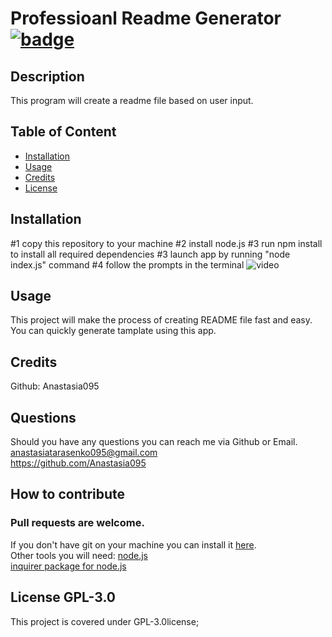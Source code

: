 

# Professioanl Readme Generator  [![badge](https://img.shields.io/static/v1?label=license&message=GPL-3.0&color=green)](https://choosealicense.com/licenses/gpl-3.0/)

## Description
This program will create a readme file based on user input.

  ## Table of Content
  - [Installation](#installation)
  - [Usage](#usage)
  - [Credits](#credits)
  - [License](#license)

  ## Installation
  #1 copy this repository to your machine #2 install node.js #3 run npm install to install all required dependencies  #3 launch app by running "node index.js" command  #4 follow the prompts in the terminal
  ![video](utilsideo.gif)
  ## Usage
  This project will make the process of creating README file fast and easy. You can quickly generate tamplate using this app.

  ## Credits
  Github: Anastasia095

  ## Questions
  Should you have any questions you can reach me via Github or Email.  
  anastasiatarasenko095@gmail.com  
  https://github.com/Anastasia095

  ## How to contribute  
  ### Pull requests are welcome.
  If you don't have git on your machine you can install it [here](https://docs.github.com/en/get-started/quickstart/set-up-git).  
  Other tools you will need:
  [node.js](https://nodejs.dev/learn/how-to-install-nodejs)  
  [inquirer package for node.js](https://www.npmjs.com/package/inquirer/v/8.2.4#questions)

  
  ## License GPL-3.0
  This project is covered under GPL-3.0license;

   
  